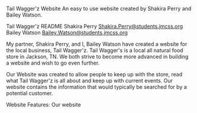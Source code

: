Tail Wagger'z Website
An easy to use website created by Shakira Perry and Bailey Watson.

Tail Wagger'z README
Shakira Perry Shakira.Perry@students.jmcss.org
Bailey Watson Bailey.Watson@students.jmcss.org

My partner, Shakira Perry, and I, Bailey Watson have created a website for the local business, Tail Wagger'z. Tail Wagger's is a local all natural food store in Jackson, TN. We both strive to become more advanced in building a website and wish to go even further.

Our Website was created to allow people to keep up with the store, read what Tail Wagger'z is all about and keep up with current events. Our website contains the information that would typically be searched for by a potential customer. 

Website Features:
     Our website 
